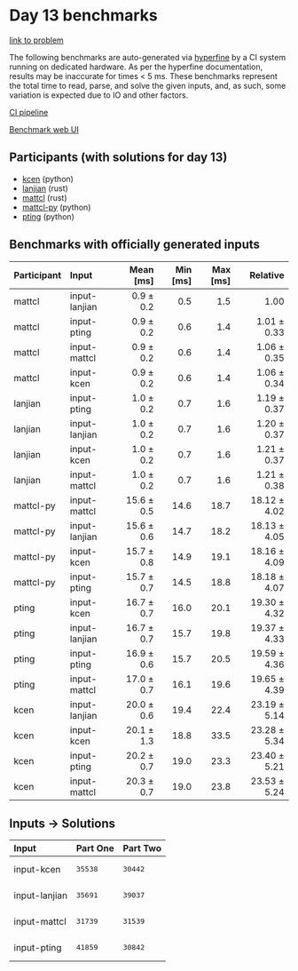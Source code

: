 # Day 13 benchmarks

[link to problem](https://adventofcode.com/2023/day/13)

The following benchmarks are auto-generated via
[hyperfine](https://github.com/sharkdp/hyperfine) by a CI system running on
dedicated hardware. As per the hyperfine documentation, results may be
inaccurate for times < 5 ms. These benchmarks represent the total time to read,
parse, and solve the given inputs, and, as such, some variation is expected due
to IO and other factors.

[CI pipeline](http://ci.papercode.net:8080/teams/main/pipelines/aoc2023)

[Benchmark web UI](https://aoc.ancalagon.black)


## Participants (with solutions for day 13)

- [kcen](https://github.com/kcen/aoc2023) (python)
- [lanjian](https://github.com/lanjian/aoc-2023) (rust)
- [mattcl](https://github.com/mattcl/aoc2023) (rust)
- [mattcl-py](https://github.com/mattcl/aoc2023-py) (python)
- [pting](https://github.com/pting/aoc2023) (python)


## Benchmarks with officially generated inputs

| Participant | Input | Mean [ms] | Min [ms] | Max [ms] | Relative |
|:---|:---|---:|---:|---:|---:|
| mattcl | input-lanjian | 0.9 ± 0.2 | 0.5 | 1.5 | 1.00 |
| mattcl | input-pting | 0.9 ± 0.2 | 0.6 | 1.4 | 1.01 ± 0.33 |
| mattcl | input-mattcl | 0.9 ± 0.2 | 0.6 | 1.4 | 1.06 ± 0.35 |
| mattcl | input-kcen | 0.9 ± 0.2 | 0.6 | 1.4 | 1.06 ± 0.34 |
| lanjian | input-pting | 1.0 ± 0.2 | 0.7 | 1.6 | 1.19 ± 0.37 |
| lanjian | input-lanjian | 1.0 ± 0.2 | 0.7 | 1.6 | 1.20 ± 0.37 |
| lanjian | input-kcen | 1.0 ± 0.2 | 0.7 | 1.6 | 1.21 ± 0.37 |
| lanjian | input-mattcl | 1.0 ± 0.2 | 0.7 | 1.6 | 1.21 ± 0.38 |
| mattcl-py | input-mattcl | 15.6 ± 0.5 | 14.6 | 18.7 | 18.12 ± 4.02 |
| mattcl-py | input-lanjian | 15.6 ± 0.6 | 14.7 | 18.2 | 18.13 ± 4.05 |
| mattcl-py | input-kcen | 15.7 ± 0.8 | 14.9 | 19.1 | 18.16 ± 4.09 |
| mattcl-py | input-pting | 15.7 ± 0.7 | 14.5 | 18.8 | 18.18 ± 4.07 |
| pting | input-kcen | 16.7 ± 0.7 | 16.0 | 20.1 | 19.30 ± 4.32 |
| pting | input-lanjian | 16.7 ± 0.7 | 15.7 | 19.8 | 19.37 ± 4.33 |
| pting | input-pting | 16.9 ± 0.6 | 15.7 | 20.5 | 19.59 ± 4.36 |
| pting | input-mattcl | 17.0 ± 0.7 | 16.1 | 19.6 | 19.65 ± 4.39 |
| kcen | input-lanjian | 20.0 ± 0.6 | 19.4 | 22.4 | 23.19 ± 5.14 |
| kcen | input-kcen | 20.1 ± 1.3 | 18.8 | 33.5 | 23.28 ± 5.34 |
| kcen | input-pting | 20.2 ± 0.7 | 19.0 | 23.3 | 23.40 ± 5.21 |
| kcen | input-mattcl | 20.3 ± 0.7 | 19.0 | 23.8 | 23.53 ± 5.24 |


## Inputs -> Solutions

| Input | Part One | Part Two |
|:---|:---|:---|
|input-kcen|<pre>35538</pre>|<pre>30442</pre>|
|input-lanjian|<pre>35691</pre>|<pre>39037</pre>|
|input-mattcl|<pre>31739</pre>|<pre>31539</pre>|
|input-pting|<pre>41859</pre>|<pre>30842</pre>|